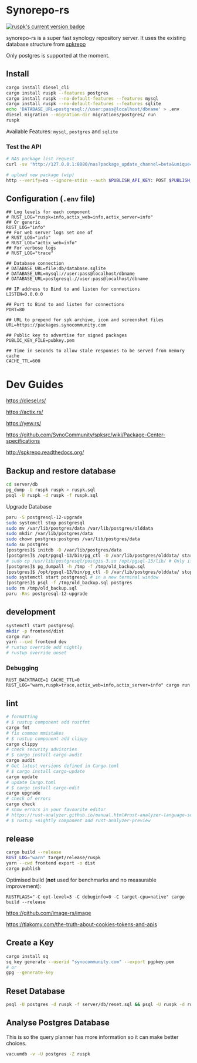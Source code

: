 # Synorepo-rs

[![ruspk's current version badge](https://img.shields.io/crates/v/ruspk.svg)](https://crates.io/crates/ruspk)

synorepo-rs is a super fast synology repository server. It uses the existing database structure from [spkrepo](https://github.com/SynoCommunity/spkrepo)

Only postgres is supported at the moment.

## Install

```sh
cargo install diesel_cli
cargo install ruspk --features postgres
cargo install ruspk --no-default-features --features mysql
cargo install ruspk --no-default-features --features sqlite
echo 'DATABASE_URL=postgresql://user:pass@localhost/dbname' > .env
diesel migration --migration-dir migrations/postgres/ run
ruspk
```

Available Features: `mysql`, `postgres` and `sqlite`

### Test the API

```sh
# NAS package list request
curl -sv 'http://127.0.0.1:8080/nas?package_update_channel=beta&unique=synology_apollolake_418play&build=24922&language=enu&major=6&micro=2&arch=apollolake&minor=2&timezone=Melbourne&nano=4' | jq

# upload new package (wip)
http --verify=no --ignore-stdin --auth $PUBLISH_API_KEY: POST $PUBLISH_URL/packages @$SPK_FILE_NAME
```

## Configuration (`.env` file)

```env
## Log levels for each component
# RUST_LOG="ruspk=info,actix_web=info,actix_server=info"
## Or generic
RUST_LOG="info"
## For web server logs set one of
# RUST_LOG="info"
# RUST_LOG="actix_web=info"
## For verbose logs
# RUST_LOG="trace"

## Database connection
# DATABASE_URL=file:db/database.sqlite
# DATABASE_URL=mysql://user:pass@localhost/dbname
# DATABASE_URL=postgresql://user:pass@localhost/dbname

## IP address to Bind to and listen for connections
LISTEN=0.0.0.0

## Port to Bind to and listen for connections
PORT=80

## URL to prepend for spk archive, icon and screenshot files
URL=https://packages.synocommunity.com

## Public key to advertise for signed packages
PUBLIC_KEY_FILE=pubkey.pem

## Time in seconds to allow stale responses to be served from memory cache
CACHE_TTL=600
```

# Dev Guides

<https://diesel.rs/>

<https://actix.rs/>

<https://yew.rs/>

<https://github.com/SynoCommunity/spksrc/wiki/Package-Center-specifications>

<http://spkrepo.readthedocs.org/>

## Backup and restore database

```sh
cd server/db
pg_dump -U ruspk ruspk > ruspk.sql
psql -U ruspk -d ruspk -f ruspk.sql
```

Upgrade Database

```sh
paru -S postgresql-12-upgrade
sudo systemctl stop postgresql
sudo mv /var/lib/postgres/data /var/lib/postgres/olddata
sudo mkdir /var/lib/postgres/data
sudo chown postgres:postgres /var/lib/postgres/data
sudo su postgres
[postgres]$ initdb -D /var/lib/postgres/data
[postgres]$ /opt/pgsql-13/bin/pg_ctl -D /var/lib/postgres/olddata/ start
# sudo cp /usr/lib/postgresql/postgis-3.so /opt/pgsql-13/lib/ # Only if postgis installed
[postgres]$ pg_dumpall -h /tmp -f /tmp/old_backup.sql
[postgres]$ /opt/pgsql-13/bin/pg_ctl -D /var/lib/postgres/olddata/ stop
sudo systemctl start postgresql # in a new terminal window
[postgres]$ psql -f /tmp/old_backup.sql postgres
sudo rm /tmp/old_backup.sql
paru -Rns postgresql-12-upgrade
```

## development

```sh
systemctl start postgresql
mkdir -p frontend/dist
cargo run
yarn --cwd frontend dev
# rustup override add nightly
# rustup override unset
```

### Debugging

`RUST_BACKTRACE=1 CACHE_TTL=0 RUST_LOG="warn,ruspk=trace,actix_web=info,actix_server=info" cargo run`

## lint

```sh
# formatting
# $ rustup component add rustfmt
cargo fmt
# fix common mmistakes
# $ rustup component add clippy
cargo clippy
# check security advisories
# $ cargo install cargo-audit
cargo audit
# Get latest versions defined in Cargo.toml
# $ cargo install cargo-update
cargo update
# update Cargo.toml
# $ cargo install cargo-edit
cargo upgrade
# check of errors
cargo check
# show errors in your favourite editor
# https://rust-analyzer.github.io/manual.html#rust-analyzer-language-server-binary
# $ rustup +nightly component add rust-analyzer-preview
```

## release

```sh
cargo build --release
RUST_LOG="warn" target/release/ruspk
yarn --cwd frontend export -o dist
cargo publish
```

Optimised build (**not** used for benchmarks and no measurable improvement):

`RUSTFLAGS="-C opt-level=3 -C debuginfo=0 -C target-cpu=native" cargo build --release`

<https://github.com/image-rs/image>

<https://tlakomy.com/the-truth-about-cookies-tokens-and-apis>




## Create a Key

```sh
cargo install sq
sq key generate --userid "synocommunity.com" --export pgpkey.pem
# or
gpg --generate-key
```

## Reset Database

```sh
psql -U postgres -d ruspk -f server/db/reset.sql && psql -U ruspk -d ruspk -f server/db/synorepo.sql
```

## Analyse Postgres Database

This is so the query planner has more information so it can make better choices.

```sh
vacuumdb -v -U postgres -Z ruspk
```
